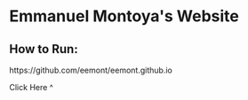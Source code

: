 # Emmanuel Montoya's Website

## How to Run:
<p>https://github.com/eemont/eemont.github.io</p>
<p>Click Here ^</p>
